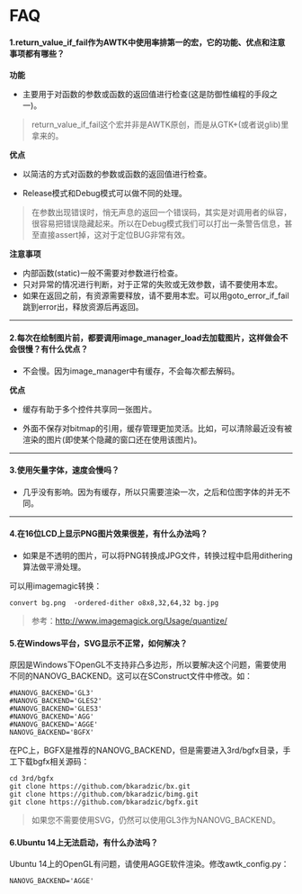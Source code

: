 # FAQ

#### 1.return\_value\_if\_fail作为AWTK中使用率排第一的宏，它的功能、优点和注意事项都有哪些？

**功能**

* 主要用于对函数的参数或函数的返回值进行检查(这是防御性编程的手段之一)。

> return\_value\_if\_fail这个宏并非是AWTK原创，而是从GTK+(或者说glib)里拿来的。

**优点**

* 以简洁的方式对函数的参数或函数的返回值进行检查。

* Release模式和Debug模式可以做不同的处理。

> 在参数出现错误时，悄无声息的返回一个错误码，其实是对调用者的纵容，很容易把错误隐藏起来。所以在Debug模式我们可以打出一条警告信息，甚至直接assert掉，这对于定位BUG非常有效。

**注意事项**

* 内部函数(static)一般不需要对参数进行检查。
* 只对异常的情况进行判断，对于正常的失败或无效参数，请不要使用本宏。
* 如果在返回之前，有资源需要释放，请不要用本宏。可以用goto\_error\_if\_fail跳到error出，释放资源后再返回。

---

#### 2.每次在绘制图片前，都要调用image\_manager\_load去加载图片，这样做会不会很慢？有什么优点？

* 不会慢。因为image\_manager中有缓存，不会每次都去解码。

**优点**

* 缓存有助于多个控件共享同一张图片。

* 外面不保存对bitmap的引用，缓存管理更加灵活。比如，可以清除最近没有被渲染的图片(即使某个隐藏的窗口还在使用该图片)。

---

#### 3.使用矢量字体，速度会慢吗？

* 几乎没有影响。因为有缓存，所以只需要渲染一次，之后和位图字体的并无不同。

---

#### 4.在16位LCD上显示PNG图片效果很差，有什么办法吗？

* 如果是不透明的图片，可以将PNG转换成JPG文件，转换过程中启用dithering算法做平滑处理。

可以用imagemagic转换：
```
convert bg.png  -ordered-dither o8x8,32,64,32 bg.jpg
```
> 参考：http://www.imagemagick.org/Usage/quantize/


#### 5.在Windows平台，SVG显示不正常，如何解决？

原因是Windows下OpenGL不支持非凸多边形，所以要解决这个问题，需要使用不同的NANOVG\_BACKEND。这可以在SConstruct文件中修改。如：

```
#NANOVG_BACKEND='GL3'
#NANOVG_BACKEND='GLES2'
#NANOVG_BACKEND='GLES3'
#NANOVG_BACKEND='AGG'
#NANOVG_BACKEND='AGGE'
NANOVG_BACKEND='BGFX'
```

在PC上，BGFX是推荐的NANOVG\_BACKEND，但是需要进入3rd/bgfx目录，手工下载bgfx相关源码：

```
cd 3rd/bgfx
git clone https://github.com/bkaradzic/bx.git 
git clone https://github.com/bkaradzic/bimg.git 
git clone https://github.com/bkaradzic/bgfx.git
```

> 如果您不需要使用SVG，仍然可以使用GL3作为NANOVG\_BACKEND。

#### 6.Ubuntu 14上无法启动，有什么办法吗？

Ubuntu 14上的OpenGL有问题，请使用AGGE软件渲染。修改awtk_config.py：

```
NANOVG_BACKEND='AGGE'
```

